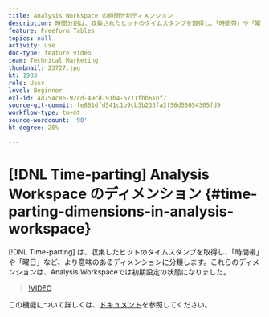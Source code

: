 ```yaml
---
title: Analysis Workspace の時間分割ディメンション
description: 時間分割は、収集されたヒットのタイムスタンプを取得し、「時間帯」や「曜日」など、より意味のあるディメンションに分類します。 これらのディメンションは、Analysis Workspaceでは初期設定の状態になりました。
feature: Freeform Tables
topics: null
activity: use
doc-type: feature video
team: Technical Marketing
thumbnail: 23727.jpg
kt: 1903
role: User
level: Beginner
exl-id: 4d754c86-92cd-49cd-91b4-6711fbb61bf7
source-git-commit: fe861dfd541c1b9cb3b233fa3f56d55054305fd9
workflow-type: tm+mt
source-wordcount: '90'
ht-degree: 20%

---
```


# [!DNL Time-parting] Analysis Workspace のディメンション {#time-parting-dimensions-in-analysis-workspace}

[!DNL Time-parting] は、収集したヒットのタイムスタンプを取得し、「時間帯」や「曜日」など、より意味のあるディメンションに分類します。これらのディメンションは、Analysis Workspaceでは初期設定の状態になりました。

>[!VIDEO](https://video.tv.adobe.com/v/23727/?quality=12)

この機能について詳しくは、[ドキュメント](https://experienceleague.adobe.com/docs/analytics/analyze/analysis-workspace/components/dimensions/time-parting-dimensions.html?lang=en)を参照してください。
